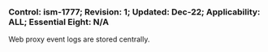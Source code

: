 ### Control: ism-1777; Revision: 1; Updated: Dec-22; Applicability: ALL; Essential Eight: N/A
<p>Web proxy event logs are stored centrally.</p>